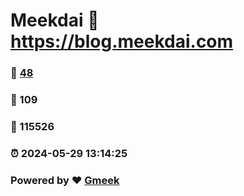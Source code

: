 # Meekdai :link: https://blog.meekdai.com 
### :page_facing_up: [48](https://blog.meekdai.com/tag.html) 
### :speech_balloon: 109 
### :hibiscus: 115526 
### :alarm_clock: 2024-05-29 13:14:25 
### Powered by :heart: [Gmeek](https://github.com/Meekdai/Gmeek)
